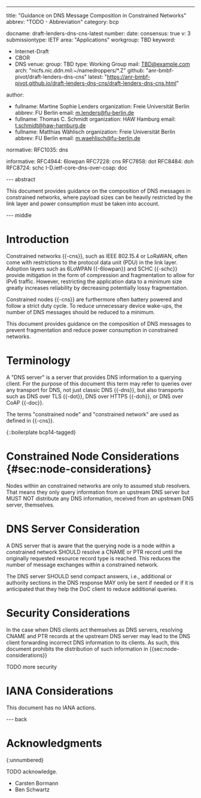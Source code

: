 ---
title: "Guidance on DNS Message Composition in Constrained Networks"
abbrev: "TODO - Abbreviation"
category: bcp

docname: draft-lenders-dns-cns-latest
number:
date:
consensus: true
v: 3
submissiontype: IETF
area: "Applications"
workgroup: TBD
keyword:
 - Internet-Draft
 - CBOR
 - DNS
venue:
  group: TBD
  type: Working Group
  mail: TBD@example.com
  arch: "nicfs.nic.ddn.mil:~/namedroppers/*.Z"
  github: "anr-bmbf-pivot/draft-lenders-dns-cns"
  latest: "https://anr-bmbf-pivot.github.io/draft-lenders-dns-cns/draft-lenders-dns-cns.html"

author:
 -  fullname: Martine Sophie Lenders
    organization: Freie Universität Berlin
    abbrev: FU Berlin
    email: m.lenders@fu-berlin.de
 -  fullname: Thomas C. Schmidt
    organization: HAW Hamburg
    email: t.schmidt@haw-hamburg.de
 -  fullname: Matthias Wählisch
    organization: Freie Universität Berlin
    abbrev: FU Berlin
    email: m.waehlisch@fu-berlin.de

normative:
  RFC1035: dns

informative:
  RFC4944: 6lowpan
  RFC7228: cns
  RFC7858: dot
  RFC8484: doh
  RFC8724: schc
  I-D.ietf-core-dns-over-coap: doc

--- abstract

This document provides guidance on the composition of DNS messages in constrained
networks, where payload sizes can be heavily restricted by the link layer and power consumption must
be taken into account.

--- middle

# Introduction

Constrained networks {{-cns}}, such as IEEE 802.15.4 or LoRaWAN, often come with restrictions
to the protocol data unit (PDU) in the link layer.
Adoption layers such as 6LoWPAN {{-6lowpan}} and SCHC {{-schc}} provide mitigation in the form of
compression and fragmentation to allow for IPv6 traffic.
However, restricting the application data to a minimum size greatly increases reliability by
decreasing potentially lossy fragmentation.

Constrained nodes {{-cns}} are furthermore often battery powered and follow a strict duty cycle.
To reduce unnecessary device wake-ups, the number of DNS messages should be reduced to a minimum.

This document provides guidance on the composition of DNS messages to prevent fragmentation and
reduce power consumption in constrained networks.


# Terminology

A "DNS server" is a server that provides DNS information to a querying client.
For the purpose of this document this term may refer to queries over any transport for DNS, not just
classic DNS {{-dns}}, but also transports such as DNS over TLS {{-dot}}, DNS over HTTPS {{-doh}}, or
DNS over CoAP {{-doc}}.

The terms "constrained node" and "constrained network" are used as defined in {{-cns}}.

{::boilerplate bcp14-tagged}

# Constrained Node Considerations {#sec:node-considerations}

Nodes within an constrained networks are only to assumed stub resolvers.
That means they only query information from an upstream DNS server but MUST NOT distribute any DNS
information, received from an upstream DNS server, themselves.

# DNS Server Consideration

A DNS server that is aware that the querying node is a node within a constrained network SHOULD
resolve a CNAME or PTR record until the originally requested resource record type is reached.
This reduces the number of message exchanges within a constrained network.

The DNS server SHOULD send compact answers, i.e., additional or authority sections in the DNS
response MAY only be sent if needed or if it is anticipated that they help the DoC client to
reduce additional queries.


# Security Considerations

In the case when DNS clients act themselves as DNS servers, resolving CNAME and PTR records at the
upstream DNS server may lead to the DNS client forwarding incorrect DNS information to its clients.
As such, this document prohibits the distribution of such information in {{sec:node-considerations}}

TODO more security


# IANA Considerations

This document has no IANA actions.


--- back

# Acknowledgments
{:unnumbered}

TODO acknowledge.

- Carsten Bormann
- Ben Schwartz

